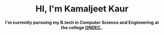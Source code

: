 
<p></p> <h1 align="center"> HI, I'm Kamaljeet Kaur</h1> </p>

 <h4 align="center"> I'm currently pursuing my B.tech in Computer Science and Engineering at the college <a class="gne" href="https://gndec.ac.in/" target="blank">GNDEC </a>. </h4>
  
